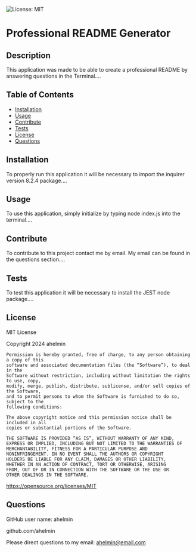 
  ![License: MIT](https://img.shields.io/badge/License-MIT-yellow.svg)
  # Professional README Generator

  ## Description
  
  This application was made to be able to create a professional README by answering questions in the Terminal....
    
  ## Table of Contents
  
  - [Installation](#installation)
  - [Usage](#usage)
  - [Contribute](#contribute)
  - [Tests](#tests)
  - [License](#license)
  - [Questions](#questions)
  
  ## Installation
  
  To properly run this application it will be necessary to import the inquirer version 8.2.4 package....
  
  ## Usage
  
  To use this application, simply initialize by typing node index.js into the terminal....

  ## Contribute
  
  To contribute to this project contact me by email. My email can be found in the questions section....

  ## Tests
  
  To test this application it will be necessary to install the JEST node package....
  
  ## License

  MIT License

  Copyright 2024 ahelmin
    
    Permission is hereby granted, free of charge, to any person obtaining a copy of this 
    software and associated documentation files (the “Software”), to deal in the 
    Software without restriction, including without limitation the rights to use, copy,
    modify, merge, publish, distribute, sublicense, and/or sell copies of the Software,
    and to permit persons to whom the Software is furnished to do so, subject to the 
    following conditions:
    
    The above copyright notice and this permission notice shall be included in all
    copies or substantial portions of the Software.
    
    THE SOFTWARE IS PROVIDED “AS IS”, WITHOUT WARRANTY OF ANY KIND, 
    EXPRESS OR IMPLIED, INCLUDING BUT NOT LIMITED TO THE WARRANTIES OF 
    MERCHANTABILITY, FITNESS FOR A PARTICULAR PURPOSE AND 
    NONINFRINGEMENT. IN NO EVENT SHALL THE AUTHORS OR COPYRIGHT 
    HOLDERS BE LIABLE FOR ANY CLAIM, DAMAGES OR OTHER LIABILITY, 
    WHETHER IN AN ACTION OF CONTRACT, TORT OR OTHERWISE, ARISING 
    FROM, OUT OF OR IN CONNECTION WITH THE SOFTWARE OR THE USE OR 
    OTHER DEALINGS IN THE SOFTWARE.
  
  https://opensource.org/licenses/MIT
  
  ## Questions
  
  GitHub user name: ahelmin

  github.com/ahelmin

  Please direct questions to my email: ahelmin@email.com
  
